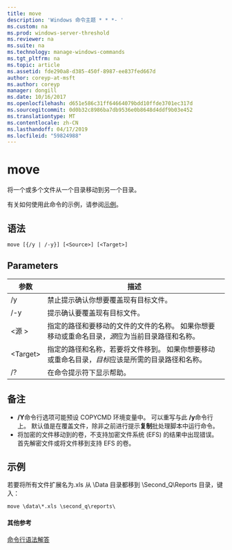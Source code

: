 ```yaml
---
title: move
description: 'Windows 命令主题 * * *- '
ms.custom: na
ms.prod: windows-server-threshold
ms.reviewer: na
ms.suite: na
ms.technology: manage-windows-commands
ms.tgt_pltfrm: na
ms.topic: article
ms.assetid: fde290a8-d385-450f-8987-ee837fed667d
author: coreyp-at-msft
ms.author: coreyp
manager: dongill
ms.date: 10/16/2017
ms.openlocfilehash: d651e586c31ff64664079bdd10ffde3701ec317d
ms.sourcegitcommit: 0d0b32c8986ba7db9536e0b8648d4ddf9b03e452
ms.translationtype: MT
ms.contentlocale: zh-CN
ms.lasthandoff: 04/17/2019
ms.locfileid: "59824988"
---
```

# <a name="move"></a>move



将一个或多个文件从一个目录移动到另一个目录。

有关如何使用此命令的示例，请参阅[示例](#BKMK_examples)。

## <a name="syntax"></a>语法

```
move [{/y | /-y}] [<Source>] [<Target>]
```

## <a name="parameters"></a>Parameters

|参数|描述|
|---------|-----------|
|/y|禁止提示确认你想要覆盖现有目标文件。|
|/-y|提示确认要覆盖现有目标文件。|
|\<源 >|指定的路径和要移动的文件的文件的名称。 如果你想要移动或重命名目录，*源*应为当前目录路径和名称。|
|\<Target>|指定的路径和名称，若要将文件移到。 如果你想要移动或重命名目录，*目标*应该是所需的目录路径和名称。|
|/?|在命令提示符下显示帮助。|

## <a name="remarks"></a>备注

-   **/Y**命令行选项可能预设 COPYCMD 环境变量中。 可以重写与此 **/y**命令行上。 默认值是在覆盖文件，除非之前进行提示**复制**批处理脚本中运行命令。
-   将加密的文件移动到的卷，不支持加密文件系统 (EFS) 的结果中出现错误。 首先解密文件或将文件移到支持 EFS 的卷。

## <a name="BKMK_examples"></a>示例

若要将所有文件扩展名为.xls 从 \Data 目录都移到 \Second_Q\Reports 目录，键入：
```
move \data\*.xls \second_q\reports\ 
```

#### <a name="additional-references"></a>其他参考

[命令行语法解答](command-line-syntax-key.md)
